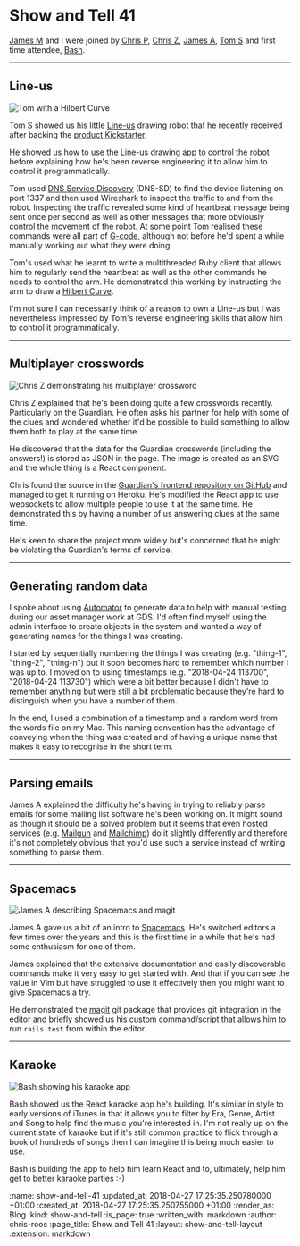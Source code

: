 Show and Tell 41
================

[James M][james-mead] and I were joined by [Chris P][chris-patuzzo], [Chris Z][chris-zetter], [James A][james-adam], [Tom S][tom-stuart] and first time attendee, [Bash][bash].

[bash]: https://www.howlinbash.com/
[chris-patuzzo]: https://twitter.com/chrispatuzzo
[chris-zetter]: https://chriszetter.com/
[james-adam]: http://lazyatom.com/
[james-mead]: /james-mead
[tom-stuart]: http://codon.com/

---

## Line-us

![Tom with a Hilbert Curve](/images/blog/2018-02-23-show-and-tell-41-tom-s-hilbert-curve.jpg)

Tom S showed us his little [Line-us][line-us] drawing robot that he recently received after backing the [product Kickstarter][line-us-kickstarter].

He showed us how to use the Line-us drawing app to control the robot before explaining how he's been reverse engineering it to allow him to control it programmatically.

Tom used [DNS Service Discovery][dns-sd] (DNS-SD) to find the device listening on port 1337 and then used Wireshark to inspect the traffic to and from the robot. Inspecting the traffic revealed some kind of heartbeat message being sent once per second as well as other messages that more obviously control the movement of the robot. At some point Tom realised these commands were all part of [G-code][g-code], although not before he'd spent a while manually working out what they were doing.

Tom's used what he learnt to write a multithreaded Ruby client that allows him to regularly send the heartbeat as well as the other commands he needs to control the arm. He demonstrated this working by instructing the arm to draw a [Hilbert Curve][hilbert-curve].

I'm not sure I can necessarily think of a reason to own a Line-us but I was nevertheless impressed by Tom's reverse engineering skills that allow him to control it programmatically.

[dns-sd]: http://www.dns-sd.org/
[line-us]: http://line-us.com/
[line-us-kickstarter]: https://www.kickstarter.com/projects/line-us/line-us-the-little-robot-drawing-arm
[g-code]: https://en.wikipedia.org/wiki/G-code
[hilbert-curve]: https://en.wikipedia.org/wiki/Hilbert_curve

---

## Multiplayer crosswords

![Chris Z demonstrating his multiplayer crossword](/images/blog/2018-02-23-show-and-tell-41-chris-z-crossword.jpg)

Chris Z explained that he's been doing quite a few crosswords recently. Particularly on the Guardian. He often asks his partner for help with some of the clues and wondered whether it'd be possible to build something to allow them both to play at the same time.

He discovered that the data for the Guardian crosswords (including the answers!) is stored as JSON in the page. The image is created as an SVG and the whole thing is a React component.

Chris found the source in the [Guardian's frontend repository on GitHub][github-guardian-frontend] and managed to get it running on Heroku. He's modified the React app to use websockets to allow multiple people to use it at the same time. He demonstrated this by having a number of us answering clues at the same time.

He's keen to share the project more widely but's concerned that he might be violating the Guardian's terms of service.

[github-guardian-frontend]: https://github.com/guardian/frontend

---

## Generating random data

I spoke about using [Automator][automator] to generate data to help with manual testing during our asset manager work at GDS. I'd often find myself using the admin interface to create objects in the system and wanted a way of generating names for the things I was creating.

I started by sequentially numbering the things I was creating (e.g. "thing-1", "thing-2", "thing-n") but it soon becomes hard to remember which number I was up to. I moved on to using timestamps (e.g. "2018-04-24 113700", "2018-04-24 113730") which were a bit better because I didn't have to remember anything but were still a bit problematic because they're hard to distinguish when you have a number of them.

In the end, I used a combination of a timestamp and a random word from the words file on my Mac. This naming convention has the advantage of conveying when the thing was created and of having a unique name that makes it easy to recognise in the short term.

[automator]: https://support.apple.com/en-gb/guide/automator/welcome/mac

---

## Parsing emails

James A explained the difficulty he's having in trying to reliably parse emails for some mailing list software he's been working on. It might sound as though it should be a solved problem but it seems that even hosted services (e.g. [Mailgun][mailgun] and [Mailchimp][mailchimp]) do it slightly differently and therefore it's not completely obvious that you'd use such a service instead of writing something to parse them.

[mailgun]: https://www.mailgun.com/
[mailchimp]: https://mailchimp.com/

---

## Spacemacs

![James A describing Spacemacs and magit](/images/blog/2018-02-23-show-and-tell-41-james-a-magit.jpg)

James A gave us a bit of an intro to [Spacemacs][spacemacs]. He's switched editors a few times over the years and this is the first time in a while that he's had some enthusiasm for one of them.

James explained that the extensive documentation and easily discoverable commands make it very easy to get started with. And that if you can see the value in Vim but have struggled to use it effectively then you might want to give Spacemacs a try.

He demonstrated the [magit][magit] git package that provides git integration in the editor and briefly showed us his custom command/script that allows him to run `rails test` from within the editor.

[spacemacs]: http://spacemacs.org/
[magit]: https://magit.vc/

---

## Karaoke

![Bash showing his karaoke app](/images/blog/2018-02-23-show-and-tell-41-bash-karaoke.jpg)

Bash showed us the React karaoke app he's building. It's similar in style to early versions of iTunes in that it allows you to filter by Era, Genre, Artist and Song to help find the music you're interested in. I'm not really up on the current state of karaoke but if it's still common practice to flick through a book of hundreds of songs then I can imagine this being much easier to use.

Bash is building the app to help him learn React and to, ultimately, help him get to better karaoke parties :-)

:name: show-and-tell-41
:updated_at: 2018-04-27 17:25:35.250780000 +01:00
:created_at: 2018-04-27 17:25:35.250755000 +01:00
:render_as: Blog
:kind: show-and-tell
:is_page: true
:written_with: markdown
:author: chris-roos
:page_title: Show and Tell 41
:layout: show-and-tell-layout
:extension: markdown

